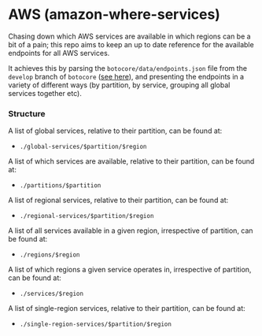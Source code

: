 # AWS (amazon-where-services)

Chasing down which AWS services are available in which regions can be a bit of a pain; this repo 
aims to keep an up to date reference for the available endpoints for all AWS services. 

It achieves this by parsing the `botocore/data/endpoints.json` file from the `develop` branch of 
`botocore` ([see here](https://github.com/boto/botocore/blob/develop/botocore/data/endpoints.json)), 
and presenting the endpoints in a variety of different ways (by partition, by service, grouping all 
global services together etc).


### Structure
A list of global services, relative to their partition, can be found at:
- `./global-services/$partition/$region`

A list of which services are available, relative to their partition, can be found at:
- `./partitions/$partition`

A list of regional services, relative to their partition, can be found at:
- `./regional-services/$partition/$region`

A list of all services available in a given region, irrespective of partition, can be found at:
- `./regions/$region`

A list of which regions a given service operates in, irrespective of partition, can be found at:
- `./services/$region`

A list of single-region services, relative to their partition, can be found at:
- `./single-region-services/$partition/$region`

